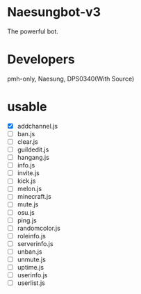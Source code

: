 # Naesungbot-v3
The powerful bot.

#  Developers
pmh-only, Naesung, DPS0340(With Source)

# usable
- [x] addchannel.js
- [ ] ban.js
- [ ] clear.js
- [ ] guildedit.js
- [ ] hangang.js
- [ ] info.js
- [ ] invite.js
- [ ] kick.js
- [ ] melon.js
- [ ] minecraft.js
- [ ] mute.js
- [ ] osu.js
- [ ] ping.js
- [ ] randomcolor.js
- [ ] roleinfo.js
- [ ] serverinfo.js
- [ ] unban.js
- [ ] unmute.js
- [ ] uptime.js
- [ ] userinfo.js
- [ ] userlist.js
